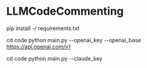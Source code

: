 # LLMCodeCommenting

pip install -r requirements.txt

cd code
python main.py --openai_key <insert openai_key> --openai_base https://api.openai.com/v1

cd code 
python main.py --claude_key <insert claude_api_key>